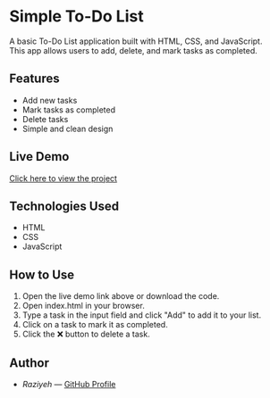 # Simple To-Do List

A basic To-Do List application built with HTML, CSS, and JavaScript.  
This app allows users to add, delete, and mark tasks as completed.

## Features
- Add new tasks
- Mark tasks as completed
- Delete tasks
- Simple and clean design

## Live Demo
[Click here to view the project](https://raziyeh2025.github.io/todo-project/)

## Technologies Used
- HTML
- CSS
- JavaScript

## How to Use
1. Open the live demo link above or download the code.
2. Open index.html in your browser.
3. Type a task in the input field and click "Add" to add it to your list.
4. Click on a task to mark it as completed.
5. Click the ❌ button to delete a task.

## Author
- *Raziyeh* — [GitHub Profile](https://github.com/raziyeh2025)
